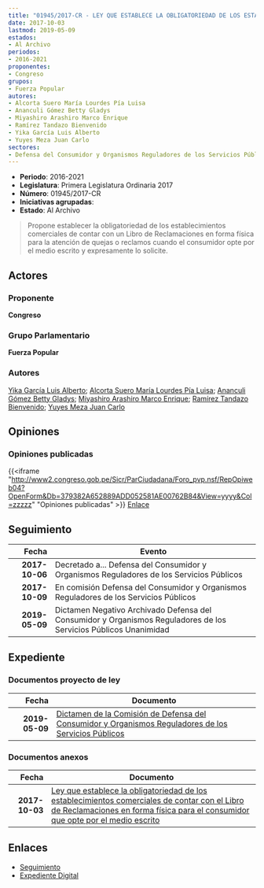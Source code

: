 ```yaml
---
title: "01945/2017-CR - LEY QUE ESTABLECE LA OBLIGATORIEDAD DE LOS ESTABLECIMIENTOS COMERCIALES DE CONTAR CON EL LIBRO DE RECLAMACIONES EN FORMA FÍSICA PARA EL CONSUMIDOR QUE OPTE POR EL MEDIO ESCRITO"
date: 2017-10-03
lastmod: 2019-05-09
estados:
- Al Archivo
periodos:
- 2016-2021
proponentes:
- Congreso
grupos:
- Fuerza Popular
autores:
- Alcorta Suero María Lourdes Pía Luisa
- Ananculi Gómez Betty Gladys
- Miyashiro Arashiro Marco Enrique
- Ramírez Tandazo Bienvenido
- Yika García Luis Alberto
- Yuyes Meza Juan Carlo
sectores:
- Defensa del Consumidor y Organismos Reguladores de los Servicios Públicos
---
```

- **Periodo**: 2016-2021
- **Legislatura**: Primera Legislatura Ordinaria 2017
- **Número**: 01945/2017-CR
- **Iniciativas agrupadas**: 
- **Estado**: Al Archivo

> Propone establecer la obligatoriedad de los establecimientos comerciales de contar con un Libro de Reclamaciones en forma física para la atención de quejas o reclamos cuando el consumidor opte por el medio escrito y expresamente lo solicite.


## Actores

### Proponente

**Congreso**

### Grupo Parlamentario

**Fuerza Popular**

### Autores

[Yika García Luis Alberto](mailto:mailto:lyika@congreso.gob.pe); [Alcorta Suero María Lourdes Pía Luisa](mailto:mailto:lalcorta@congreso.gob.pe); [Ananculi Gómez Betty Gladys](mailto:mailto:bananculi@congreso.gob.pe); [Miyashiro Arashiro Marco Enrique](mailto:mailto:mmiyashiro@congreso.gob.pe); [Ramírez Tandazo Bienvenido](mailto:mailto:bramirez@congreso.gob.pe); [Yuyes Meza Juan Carlo](mailto:mailto:jyuyes@congreso.gob.pe)

## Opiniones

### Opiniones publicadas

{{<iframe "http://www2.congreso.gob.pe/Sicr/ParCiudadana/Foro_pvp.nsf/RepOpiweb04?OpenForm&Db=379382A652889ADD052581AE00762B84&View=yyyy&Col=zzzzz" "Opiniones publicadas" >}}
[Enlace](http://www2.congreso.gob.pe/Sicr/ParCiudadana/Foro_pvp.nsf/RepOpiweb04?OpenForm&Db=379382A652889ADD052581AE00762B84&View=yyyy&Col=zzzzz)


## Seguimiento

| Fecha | Evento |
|------:|--------|
| **2017-10-06** | Decretado a... Defensa del Consumidor y Organismos Reguladores de los Servicios Públicos |
| **2017-10-09** | En comisión Defensa del Consumidor y Organismos Reguladores de los Servicios Públicos |
| **2019-05-09** | Dictamen Negativo Archivado Defensa del Consumidor y Organismos Reguladores de los Servicios Públicos Unanimidad |

## Expediente

### Documentos proyecto de ley

| Fecha | Documento |
|------:|-----------|
| **2019-05-09** | [Dictamen de la Comisión de Defensa del Consumidor y Organismos Reguladores de los Servicios Públicos](http://www.leyes.congreso.gob.pe/Documentos/2016_2021/Dictamenes/Proyectos_de_Ley/01945DC06MAY20190509.pdf) |

### Documentos anexos

| Fecha | Documento |
|------:|-----------|
| **2017-10-03** | [Ley que establece la obligatoriedad de los establecimientos comerciales de contar con el Libro de Reclamaciones en forma física para el consumidor que opte por el medio escrito](http://www.leyes.congreso.gob.pe/Documentos/2016_2021/Proyectos_de_Ley_y_de_Resoluciones_Legislativas/PL01945_20171003.pdf) |

## Enlaces

- [Seguimiento](http://www2.congreso.gob.pe/Sicr/TraDocEstProc/CLProLey2016.nsf/f7fff46988ca05b1052578e100829cc7/443ed46f00208dff052581ae006d6e57?OpenDocument)
- [Expediente Digital](http://www2.congreso.gob.pe/Sicr/TraDocEstProc/Expvirt_2011.nsf/visbusqptramdoc1621/01945?opendocument)

